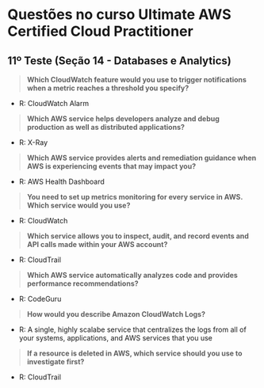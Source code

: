# Questões no curso Ultimate AWS Certified Cloud Practitioner

## 11º Teste (Seção 14 - Databases e Analytics)

> **Which CloudWatch feature would you use to trigger notifications when a metric reaches a threshold you specify?**
- R: CloudWatch Alarm

> **Which AWS service helps developers analyze and debug production as well as distributed applications?**
- R: X-Ray

> **Which AWS service provides alerts and remediation guidance when AWS is experiencing events that may impact you?**
- R: AWS Health Dashboard

> **You need to set up metrics monitoring for every service in AWS. Which service would you use?**
- R: CloudWatch

> **Which service allows you to inspect, audit, and record events and API calls made within your AWS account?**
- R: CloudTrail

> **Which AWS service automatically analyzes code and provides performance recommendations?**
- R: CodeGuru

> **How would you describe Amazon CloudWatch Logs?**
- R: A single, highly scalabe service that centralizes the logs from all of your systems, applications, and AWS services that you use

> **If a resource is deleted in AWS, which service should you use to investigate first?**
- R: CloudTrail